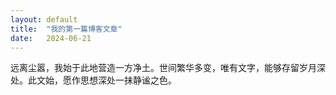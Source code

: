 ```yaml
---
layout: default
title:  "我的第一篇博客文章"
date:   2024-06-21
---
```


远离尘嚣，我始于此地营造一方净土。世间繁华多变，唯有文字，能够存留岁月深处。此文始，愿作思想深处一抹静谧之色。
